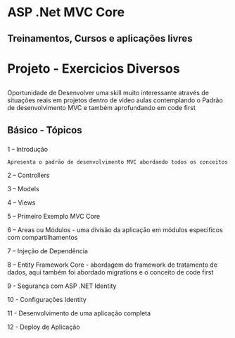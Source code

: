 # ASP .Net MVC Core

## Treinamentos, Cursos e aplicações livres

# Projeto - Exercicios Diversos

## 

Oportunidade de Desenvolver uma skill muito interessante através de situações reais em projetos dentro de video aulas
contemplando o Padrão de desenvolvimento MVC e também aprofundando em code first 

## Básico - Tópicos 

### 

1 – Introdução 

    Apresenta o padrão de desenvolvimento MVC abordando todos os conceitos

2 – Controllers 

3 – Models 

4 – Views 

5 – Primeiro Exemplo MVC Core

6 – Areas ou Módulos - uma divisão da aplicação em módulos especificos com compartilhamentos

7 – Injeção de Dependência

8 – Entity Framework Core - abordagem do framework de tratamento de dados, aqui também foi abordado migrations e o conceito de code first

9 - Segurança com ASP .NET Identity 

10 - Configurações Identity

11 - Desenvolvimento de uma aplicação completa

12 - Deploy de Aplicação
